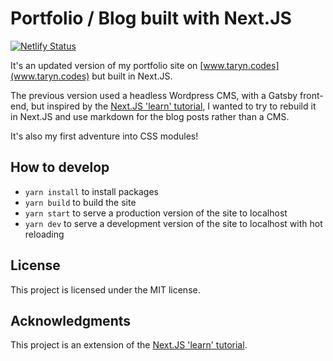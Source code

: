 # Portfolio / Blog built with Next.JS

[![Netlify Status](https://api.netlify.com/api/v1/badges/6b3fac52-74d7-402e-98ee-b4b92cde439e/deploy-status)](https://app.netlify.com/sites/taryn-codes-production/deploys)

It's an updated version of my portfolio site on [www.taryn.codes](www.taryn.codes) but built in Next.JS.

The previous version used a headless Wordpress CMS, with a Gatsby front-end, but inspired by the [Next.JS 'learn' tutorial](https://nextjs.org/learn/basics/create-nextjs-app), I wanted to try to rebuild it in Next.JS and use markdown for the blog posts rather than a CMS.

It's also my first adventure into CSS modules!

## How to develop
- `yarn install` to install packages
- `yarn build` to build the site
- `yarn start` to serve a production version of the site to localhost
- `yarn dev` to serve a development version of the site to localhost with hot reloading

## License
This project is licensed under the MIT license.

## Acknowledgments
This project is an extension of the [Next.JS 'learn' tutorial](https://nextjs.org/learn/basics/create-nextjs-app).
